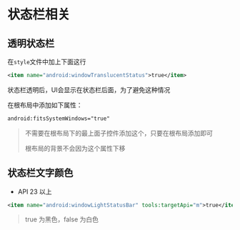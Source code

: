 # 状态栏相关

## 透明状态栏

在`style`文件中加上下面这行

```xml
<item name="android:windowTranslucentStatus">true</item>
```

状态栏透明后，UI会显示在状态栏后面，为了避免这种情况

在根布局中添加如下属性：

```xml
android:fitsSystemWindows="true"
```

> 不需要在根布局下的最上面子控件添加这个，只要在根布局添加即可
>
> 根布局的背景不会因为这个属性下移

## 状态栏文字颜色

* API 23 以上

```xml
<item name="android:windowLightStatusBar" tools:targetApi="m">true</item>
```

> true 为黑色，false 为白色